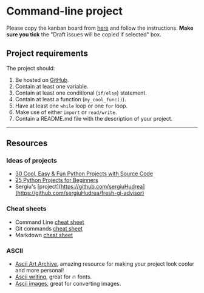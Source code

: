 # Command-line project

Please copy the kanban board from [here](https://github.com/users/sergiuHudrea/projects/5) and follow the instructions. **Make sure you tick** the "Draft issues will be copied if selected" box.

## Project requirements

The project should:
1. Be hosted on [GitHub](https://github.com/).
2. Contain at least one variable.
3. Contain at least one conditional (`if/else`) statement.
4. Contain at least a function (`my_cool_func()`).
6. Have at least one `while` loop or one `for` loop.
7. Make use of either `import` or `read/write`.
8. Contain a README.md file with the description of your project.






---

## Resources

### Ideas of projects
 - [30 Cool, Easy & Fun Python Projects with Source Code](https://hackr.io/blog/python-projects)
 - [25 Python Projects for Beginners](https://www.freecodecamp.org/news/python-projects-for-beginners/#hangman-python-project)
 - Sergiu's [project](https://github.com/sergiuHudrea](https://github.com/sergiuHudrea/fresh-gi-advisor)

### Cheat sheets
 - Command Line [cheat sheet](https://www.git-tower.com/blog/command-line-cheat-sheet/)
 - Git commands [cheat sheet](https://education.github.com/git-cheat-sheet-education.pdf)
- Markdown [cheat sheet](https://github.com/adam-p/markdown-here/wiki/Markdown-Cheatsheet) 

### ASCII
 - [Ascii Art Archive](https://www.asciiart.eu/), amazing resource for making your project look cooler and more personal!
 - [Ascii writing](https://patorjk.com/software/taag/#p=display&f=Slant&t=Oss), great for 🔥 fonts.
 - [Ascii images](https://asciiart.club/), great for converting images.
